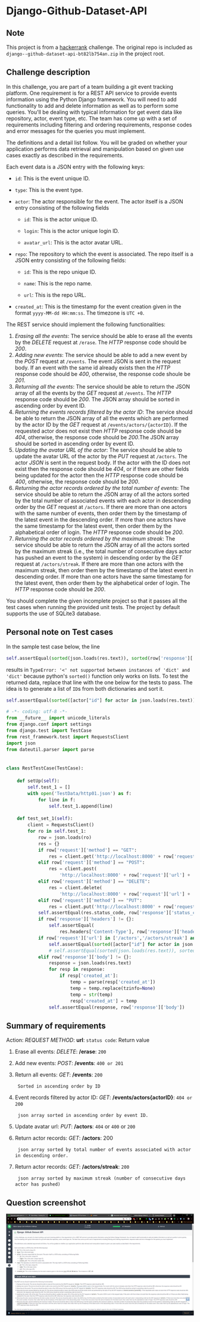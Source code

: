 # Django-Github-Dataset-API

## Note

This project is from a [hackerrank](https://hackerrank.com) challenge. The original repo is included as `django--github-dataset-api-bt82lb754an.zip` in the project root.

## Challenge description

In this challenge, you are part of a team building a git event tracking platform. One requirement is for a REST API service to provide events information using the Python Django framework. You will need to add functionality to add and delete information as well as to perform some queries. You'll be dealing with typical information for get event data like repository, actor, event type, etc. The team has come up with a set of requirements including filtering and ordering requirements, response codes and error messages for the queries you must implement.

The definitions and a detail list follow. You will be graded on whether your application performs data retrieval and manipulation based on given use cases exactly as described in the requirements.

Each event data is a JSON entry with the following keys:

* `id`: This is the event unique ID.
* `type`: This is the event type.
* `actor`: The actor responsible for the event. The actor itself is a JSON entry consisting of the following fields

	* `id`: This is the actor unique ID.

	* `login`: This is the actor unique login ID.

	* `avatar_url`: This is the actor avatar URL.

* `repo`: The repository to which the event is associated. The repo itself is a JSON entry consisting of the following fields:

	* `id`: This is the repo unique ID.

	* `name`: This is the repo name.

	* `url`: This is the repo URL.

* `created_at`: This is the timestamp for the event creation given in the format `yyyy-MM-dd HH:mm:ss`. The timezone is `UTC +0`.

The REST service should implement the following functionalities:

1. *Erasing all the events*: The service should be able to erase all the events by the *DELETE* request at `/erase`. The *HTTP* response code should be *200*.
1. *Adding new events*: The service should be able to add a new event by the *POST* request at `/events`. The event JSON is sent in the request body. If an event with the same id already exists then the *HTTP* response code should be *400*, otherwise, the response code shoule be *201*.
1. *Returning all the events*: The service should be able to return the JSON array of all the events by the *GET* request at `/events`. The *HTTP* response code should be *200*. The JSON array should be sorted in ascending order by event ID.
1. *Returning the events records filtered by the actor ID*: The service should be able to return the JSON array of all the events which are performed by the actor ID by the *GET* request at `/events/actors/{actorID}`. If the requested actor does not exist then *HTTP* response code should be *404*, otherwise, the response code should be *200*.The JSON array should be sorted in ascending order by event ID.
1. *Updating the avatar URL of the actor*: The service should be able to update the avatar URL of the actor by the *PUT* request at `/actors`. The actor *JSON* is sent in the request body. If the actor with the ID does not exist then the response code should be *404*, or if there are other fields being updated for the actor then the *HTTP* response code should be *400*, otherwise, the response code should be *200*.
1. *Returning the actor records ordered by the total number of events*: The service should be able to return the JSON array of all the actors sorted by the total number of associated events with each actor in descending order by the *GET* request at `/actors`. If there are more than one actors with the same number of events, then order them by the timestamp of the latest event in the descending order. If more than one actors have the same timestamp for the latest event, then order them by the alphabetical order of login. The *HTTP* response code should be *200*.
1. *Returning the actor records ordered by the maximum streak*: The service should be able to return the JSON array of all the actors sorted by the maximum streak (i.e., the total number of consecutive days actor has pushed an event to the system) in descending order by the *GET* request at `/actors/streak`. If there are more than one actors with the maximum streak, then order them by the timestamp of the latest event in descending order. If more than one actors have the same timestamp for the latest event, then order them by the alphabetical order of login. The *HTTP* response code should be *200*.

You should complete the given incomplete project so that it passes all the test cases when running the provided unit tests. The project by default supports the use of SQLite3 database.

## Personal note on Test cases

In the sample test case below, the line

```python
self.assertEqual(sorted(json.loads(res.text)), sorted(row['response']['body']))
```

results in `TypeError: '<' not supported between instances of 'dict' and 'dict'` because python's `sorted()` function only works on lists. To test the returned data, replace that line with the one below for the tests to pass. The idea is to generate a list of `ID`s from both dictionaries and sort it.

```python
self.assertEqual(sorted([actor["id"] for actor in json.loads(res.text)]), sorted([actor["id"] for actor in row['response']['body']]))
```

```python
# -*- coding: utf-8 -*-
from __future__ import unicode_literals
from django.conf import settings
from django.test import TestCase
from rest_framework.test import RequestsClient
import json
from dateutil.parser import parse


class RestTestCase(TestCase):

    def setUp(self):
        self.test_1 = []
        with open('TestData/http01.json') as f:
            for line in f:
                self.test_1.append(line)

    def test_set_1(self):
        client = RequestsClient()
        for ro in self.test_1:
            row = json.loads(ro)
            res = {}
            if row['request']['method'] == "GET":
                res = client.get('http://localhost:8000' + row['request']['url'] + '/')
            elif row['request']['method'] == "POST":
                res = client.post(
                    'http://localhost:8000' + row['request']['url'] + '/', json=row['request']['body'])
            elif row['request']['method'] == "DELETE":
                res = client.delete(
                    'http://localhost:8000' + row['request']['url'] + '/')
            elif row['request']['method'] == "PUT":
                res = client.put('http://localhost:8000' + row['request']['url'] + '/', json=row['request']['body'])
            self.assertEqual(res.status_code, row['response']['status_code'])
            if row['response']['headers'] != {}:
                self.assertEqual(
                    res.headers['Content-Type'], row['response']['headers']['Content-Type'])
            if row['request']['url'] in ['/actors','/actors/streak'] and row['request']['method'] == 'GET':
                self.assertEqual(sorted([actor["id"] for actor in json.loads(res.text)]), sorted([actor["id"] for actor in row['response']['body']]))
                # self.assertEqual(sorted(json.loads(res.text)), sorted(row['response']['body'])) # replace this line with the one above
            elif row['response']['body'] != {}:
                response = json.loads(res.text)
                for resp in response:
                    if resp['created_at']:
                        temp = parse(resp['created_at'])
                        temp = temp.replace(tzinfo=None)
                        temp = str(temp)
                        resp['created_at'] = temp
                self.assertEqual(response, row['response']['body'])
```

## Summary of requirements

Action: *REQUEST METHOD*: **url**: `status code`: Return value

1. Erase all events: *DELETE*: **/erase**: `200`
1. Add new events: *POST*: **/events**: `400 or 201`
1. Return all events: *GET*: **/events**: `200`

        Sorted in ascending order by ID

1. Event records filtered by actor ID: *GET*: **/events/actors{actorID}**: `404 or 200`

        json array sorted in ascending order by event ID.

1. Update avatar url: *PUT*: **/actors**: `404` or `400` or `200`
1. Return actor records: *GET*: **/actors**: 200

        json array sorted by total number of events associated with actor in descending order.

1. Return actor records: *GET*: **/actors/streak**: `200`

        json array sorted by maximum streak (number of consecutive days actor has pushed)

## Question screenshot

![Question screenshot](Django-Github-Dataset-API.png)
